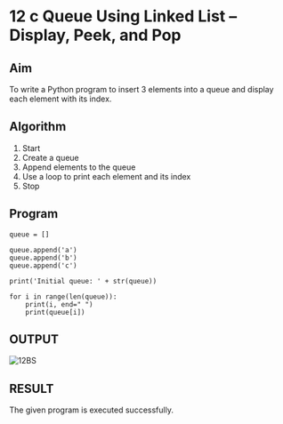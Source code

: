 # 12 c Queue Using Linked List – Display, Peek, and Pop

## Aim

To write a Python program to insert 3 elements into a queue and display each element with its index.

## Algorithm

1. Start  
2. Create a queue  
3. Append elements to the queue  
4. Use a loop to print each element and its index  
5. Stop

## Program
```
queue = []

queue.append('a')
queue.append('b')
queue.append('c')

print('Initial queue: ' + str(queue))

for i in range(len(queue)):
    print(i, end=" ")
    print(queue[i])
```
## OUTPUT

![12BS](https://github.com/user-attachments/assets/fd6c0536-18fe-4d86-9e22-84b5391d016c)

## RESULT
The given program is executed successfully.
